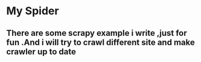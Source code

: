 # My Spider
## There are some scrapy example i write ,just for fun .And i will try to crawl different site and make crawler up to date
